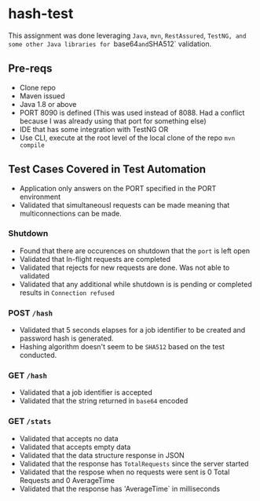 # hash-test

This assignment was done leveraging `Java`, `mvn`, `RestAssured`, `TestNG, and some other Java libraries for `base64` and `SHA512` validation.

## Pre-reqs
* Clone repo
* Maven issued
* Java 1.8 or above
* PORT 8090 is defined (This was used instead of 8088. Had a conflict because I was already using that port for something else)
* IDE that has some integration with TestNG OR 
* Use CLI, execute at the root level of the local clone of the repo `mvn compile`

## Test Cases Covered in Test Automation

* Application only answers on the PORT specified in the PORT environment
* Validated that simultaneousl requests can be made meaning that multiconnections can be made.

### Shutdown 
* Found that there are occurences on shutdown that the `port` is left open
* Validated that In-flight requests are completed
* Validated that rejects for new requests are done. Was not able to validated
* Validated that any additional while shutdown is is pending or completed results in `Connection refused`

### POST `/hash`
* Validated that 5 seconds elapses for a job identifier to be created and password hash is generated.
* Hashing algorithm doesn't seem to be `SHA512` based on the test conducted.

### GET `/hash`
* Validated that a job identifier is accepted
* Validated that the string returned in `base64` encoded

### GET `/stats`
* Validated that accepts no data
* Validated that accepts empty data
* Validated that the data structure response in JSON
* Validated that the response has `TotalRequests` since the server started
* Validated that the respose when no requests were sent is 0 Total Requests and 0 AverageTime
* Validated that the response has 'AverageTime` in milliseconds
